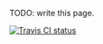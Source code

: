 TODO: write this page.

[![Travis CI status](https://travis-ci.org/avbop/hqgreek.svg?branch=master)](https://travis-ci.org/avbop/hqgreek/builds)
